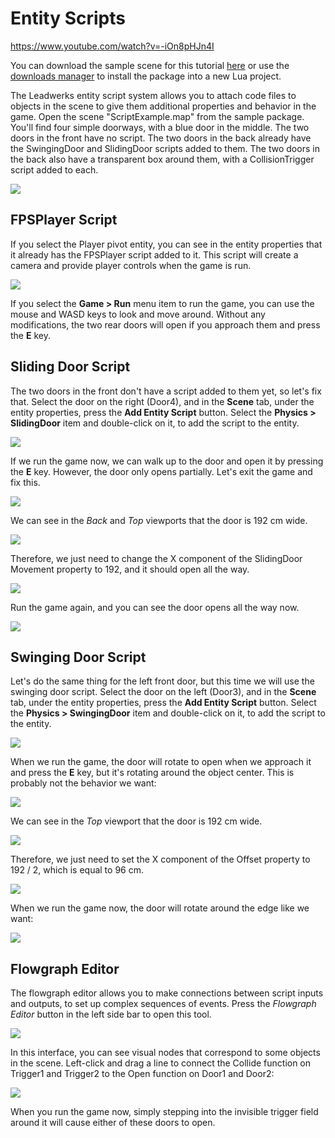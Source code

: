 # Entity Scripts

https://www.youtube.com/watch?v=-iOn8pHJn4I

You can download the sample scene for this tutorial [here](https://www.leadwerks.com/community/files/file/3592-entity-scripts-sample/) or use the [downloads manager](downloadsmanager.md) to install the package into a new Lua project.

The Leadwerks entity script system allows you to attach code files to objects in the scene to give them additional properties and behavior in the game. Open the scene "ScriptExample.map" from the sample package. You'll find four simple doorways, with a blue door in the middle. The two doors in the front have no script. The two doors in the back already have the SwingingDoor and SlidingDoor scripts added to them. The two doors in the back also have a transparent box around them, with a CollisionTrigger script added to each.

![](https://github.com/UltraEngine/Documentation/blob/master/Images/ScriptAndFlowgraph.png?raw=true)

## FPSPlayer Script

If you select the Player pivot entity, you can see in the entity properties that it already has the FPSPlayer script added to it. This script will create a camera and provide player controls when the game is run.

![](https://github.com/UltraEngine/Documentation/blob/master/Images/fpsplayerscript.png?raw=true)

If you select the **Game > Run** menu item to run the game, you can use the mouse and WASD keys to look and move around. Without any modifications, the two rear doors will open if you approach them and press the **E** key.

## Sliding Door Script

The two doors in the front don't have a script added to them yet, so let's fix that. Select the door on the right (Door4), and in the **Scene** tab, under the entity properties, press the **Add Entity Script** button. Select the **Physics > SlidingDoor** item and double-click on it, to add the script to the entity.

![](https://github.com/UltraEngine/Documentation/blob/master/Images/addscript1.png?raw=true)

If we run the game now, we can walk up to the door and open it by pressing the **E** key. However, the door only opens partially. Let's exit the game and fix this.

![](https://github.com/UltraEngine/Documentation/blob/master/Images/doorscript1.jpg?raw=true)

We can see in the _Back_ and _Top_ viewports that the door is 192 cm wide.

![](https://github.com/UltraEngine/Documentation/blob/master/Images/swingingdoorscript3.png?raw=true)

Therefore, we just need to change the X component of the SlidingDoor Movement property to 192, and it should open all the way.

![](https://github.com/UltraEngine/Documentation/blob/master/Images/doorscript2.png?raw=true)

Run the game again, and you can see the door opens all the way now.

![](https://github.com/UltraEngine/Documentation/blob/master/Images/doorscript3.jpg?raw=true)

## Swinging Door Script

Let's do the same thing for the left front door, but this time we will use the swinging door script. Select the door on the left (Door3), and in the **Scene** tab, under the entity properties, press the **Add Entity Script** button. Select the **Physics > SwingingDoor** item and double-click on it, to add the script to the entity.

![](https://github.com/UltraEngine/Documentation/blob/master/Images/swingingdoorscript1.png?raw=true)

When we run the game, the door will rotate to open when we approach it and press the **E** key, but it's rotating around the object center. This is probably not the behavior we want:

![](https://github.com/UltraEngine/Documentation/blob/master/Images/swingingdoorscript2.jpg?raw=true)

We can see in the _Top_ viewport that the door is 192 cm wide.

![](https://github.com/UltraEngine/Documentation/blob/master/Images/swingingdoorscript3.png?raw=true)

Therefore, we just need to set the X component of the Offset property to 192 / 2, which is equal to 96 cm.

![](https://github.com/UltraEngine/Documentation/blob/master/Images/swingingdoorscript5.png?raw=true)

When we run the game now, the door will rotate around the edge like we want:

![](https://github.com/UltraEngine/Documentation/blob/master/Images/swingingdoorscript4.jpg?raw=true)

## Flowgraph Editor

The flowgraph editor allows you to make connections between script inputs and outputs, to set up complex sequences of events. Press the _Flowgraph Editor_ button in the left side bar to open this tool.

![](https://github.com/UltraEngine/Documentation/blob/master/Images/openflowgraph.gif?raw=true)

In this interface, you can see visual nodes that correspond to some objects in the scene. Left-click and drag a line to connect the Collide function on Trigger1 and Trigger2 to the Open function on Door1 and Door2:

![](https://github.com/UltraEngine/Documentation/blob/master/Images/flowgraphconnect.gif?raw=true)

When you run the game now, simply stepping into the invisible trigger field around it will cause either of these doors to open.
